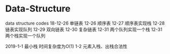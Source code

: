 # Data-Structure
data structure codes 
18-12-26 单链表
12-26 顺序表
12-27  顺序表实现栈
12-28 链表实现队列
12-29 双向链表
12-30 复杂链表
12-31 两个队列实现一个栈
12-31 两个栈实现一个队列

2019-1-1 最小栈 时间复杂度为O(1)
1-2 元素入栈、出栈合法性
